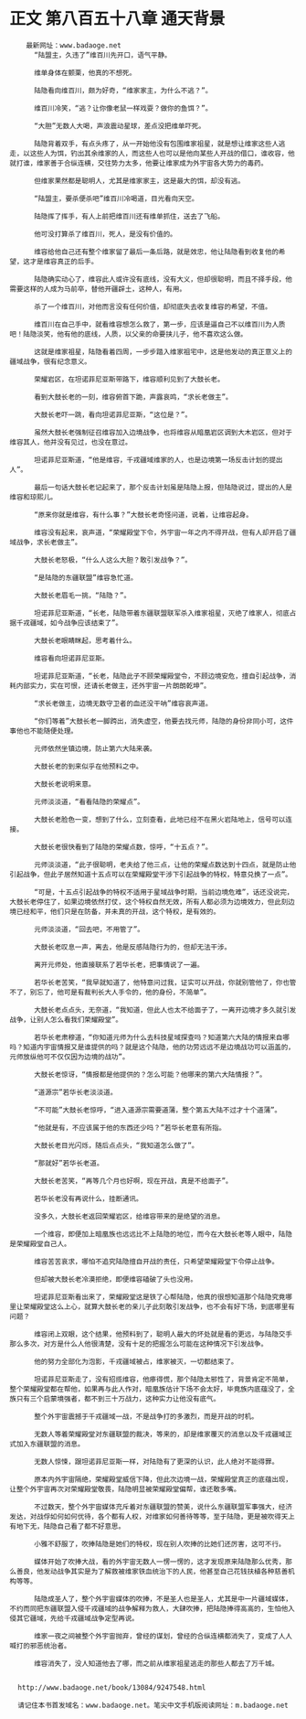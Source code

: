 # 正文 第八百五十八章 通天背景
        最新网址：www.badaoge.net
          “陆盟主，久违了”维百川先开口，语气平静。
      
          维单身体在颤栗，他真的不想死。
      
          陆隐看向维百川，颇为好奇，“维家家主，为什么不逃？”。
      
          维百川冷笑，“逃？让你像老鼠一样戏耍？做你的鱼饵？”。
      
          “大胆”无数人大喝，声浪震动星球，差点没把维单吓死。
      
          陆隐背着双手，有点头疼了，从一开始他没有包围维家祖星，就是想让维家这些人逃走，以这些人为饵，钓出其余维家的人，而这些人也可以是他向某些人开战的借口，谁收容，他就打谁，维家善于合纵连横，交往势力太多，他要让维家成为外宇宙各大势力的毒药。
      
          但维家果然都是聪明人，尤其是维家家主，这是最大的饵，却没有逃。
      
          “陆盟主，要杀便杀吧”维百川冷喝道，目光看向天空。
      
          陆隐挥了挥手，有人上前把维百川还有维单抓住，送去了飞船。
      
          他可没打算杀了维百川，死人，是没有价值的。
      
          维容给他自己还有整个维家留了最后一条后路，就是效忠，他让陆隐看到收复他的希望，这才是维容真正的后手。
      
          陆隐确实动心了，维容此人或许没有底线，没有大义，但却很聪明，而且不择手段，他需要这样的人成为马前卒，替他开疆辟土，这种人，有用。
      
          杀了一个维百川，对他而言没有任何价值，却彻底失去收复维容的希望，不值。
      
          维百川在自己手中，就看维容想怎么救了，第一步，应该是逼自己不以维百川为人质吧！陆隐淡笑，他有他的底线，人质，以父亲的命要挟儿子，他不喜欢这么做。
      
          这就是维家祖星，陆隐看着四周，一步步踏入维家祖宅中，这是他发动的真正意义上的疆域战争，很有纪念意义。
      
          荣耀岩区，在坦诺菲尼亚斯带路下，维容顺利见到了大鼓长老。
      
          看到大鼓长老的一刻，维容俯首下跪，声露哀鸣，“求长老做主”。
      
          大鼓长老吓一跳，看向坦诺菲尼亚斯，“这位是？”。
      
          虽然大鼓长老强制征召维容加入边境战争，也将维容从暗凰岩区调到大木岩区，但对于维容其人，他并没有见过，也没在意过。
      
          坦诺菲尼亚斯道，“他是维容，千戎疆域维家的人，也是边境第一场反击计划的提出人”。
      
          最后一句话大鼓长老记起来了，那个反击计划虽是陆隐上报，但陆隐说过，提出的人是维容和琼熙儿。
      
          “原来你就是维容，有什么事？”大鼓长老奇怪问道，说着，让维容起身。
      
          维容没有起来，哀声道，“荣耀殿堂下令，外宇宙一年之内不得开战，但有人却开启了疆域战争，求长老做主”。
      
          大鼓长老怒极，“什么人这么大胆？敢引发战争？”。
      
          “是陆隐的东疆联盟”维容急忙道。
      
          大鼓长老眉毛一挑，“陆隐？”。
      
          坦诺菲尼亚斯道，“长老，陆隐带着东疆联盟联军杀入维家祖星，灭绝了维家人，彻底占据千戎疆域，如今战争应该结束了”。
      
          大鼓长老眼睛眯起，思考着什么。
      
          维容看向坦诺菲尼亚斯。
      
          坦诺菲尼亚斯道，“长老，陆隐此子不顾荣耀殿堂令，不顾边境安危，擅自引起战争，消耗内部实力，实在可恨，还请长老做主，还外宇宙一片朗朗乾坤”。
      
          “求长老做主，边境无数守卫者的血还没干呐”维容哀声道。
      
          “你们等着”大鼓长老一脚跨出，消失虚空，他要去找元师，陆隐的身份非同小可，这件事他也不能随便处理。
      
          元师依然坐镇边境，防止第六大陆来袭。
      
          大鼓长老的到来似乎在他预料之中。
      
          大鼓长老说明来意。
      
          元师淡淡道，“看看陆隐的荣耀点”。
      
          大鼓长老脸色一变，想到了什么，立刻查看，此地已经不在黑火岩陆地上，信号可以连接。
      
          大鼓长老很快看到了陆隐的荣耀点数，惊呼，“十五点？”。
      
          元师淡淡道，“此子很聪明，老夫给了他三点，让他的荣耀点数达到十四点，就是防止他引起战争，但此子居然知道十五点可以在荣耀殿堂干涉下引起战争的特权，特意兑换了一点”。
      
          “可是，十五点引起战争的特权不适用于星域战争时期，当前边境危难”，话还没说完，大鼓长老停住了，如果边境依然打仗，这个特权自然无效，所有人都必须为边境效力，但此刻边境已经和平，他们只是在防备，并未真的开战，这个特权，是有效的。
      
          元师淡淡道，“回去吧，不用管了”。
      
          大鼓长老叹息一声，离去，他是反感陆隐行为的，但却无法干涉。
      
          离开元师处，他直接联系了若华长老，把事情说了一遍。
      
          若华长老苦笑，“我早就知道了，他特意问过我，证实可以开战，你就别管他了，你也管不了，别忘了，他可是有裁判长大人手令的，他的身份，不简单”。
      
          大鼓长老点点头，无奈道，“我知道，但此人也太不给面子了，一离开边境才多久就引发战争，让别人怎么看我们荣耀殿堂”。
      
          若华长老肃穆道，“你知道元师为什么去科技星域探查吗？知道第六大陆的情报来自哪吗？知道内宇宙情报又是谁提供的吗？就是这个陆隐，他的功劳远远不是边境战功可以涵盖的，元师放纵他可不仅仅因为边境的战功”。
      
          大鼓长老惊讶，“情报都是他提供的？怎么可能？他哪来的第六大陆情报？”。
      
          “道源宗”若华长老淡淡道。
      
          “不可能”大鼓长老惊呼，“进入道源宗需要道蒲，整个第五大陆不过才十个道蒲”。
      
          “他就是有，不应该属于他的东西还少吗？”若华长老意有所指。
      
          大鼓长老目光闪烁，随后点点头，“我知道怎么做了”。
      
          “那就好”若华长老道。
      
          大鼓长老苦笑，“再等几个月也好啊，现在开战，真是不给面子”。
      
          若华长老没有再说什么，挂断通讯。
      
          没多久，大鼓长老返回荣耀岩区，给维容带来的是绝望的消息。
      
          一个维容，即便加上暗凰族也远远比不上陆隐的地位，而今在大鼓长老等人眼中，陆隐是荣耀殿堂自己人。
      
          维容苦苦哀求，哪怕不追究陆隐擅自开战的责任，只希望荣耀殿堂下令停止战争。
      
          但却被大鼓长老冷漠拒绝，即便维容磕破了头也没用。
      
          坦诺菲尼亚斯看出来了，荣耀殿堂这是铁了心帮陆隐，他真的很想知道那个陆隐究竟哪里让荣耀殿堂这么上心，就算大鼓长老的亲儿子此刻敢引发战争，也不会有好下场，到底哪里有问题？
      
          维容闭上双眼，这个结果，他预料到了，聪明人最大的坏处就是看的更远，与陆隐交手那么多次，对方是什么人他很清楚，没有十足的把握怎么可能在这种情况下引发战争。
      
          他的努力全部化为泡影，千戎疆域被占，维家被灭，一切都结束了。
      
          坦诺菲尼亚斯走了，没有招揽维容，他瘆得慌，那个陆隐太邪性了，背景肯定不简单，整个荣耀殿堂都在帮他，如果再与此人作对，暗凰族估计下场不会太好，毕竟族内底蕴没了，全族只有三个启蒙境强者，都不到三十万战力，这种实力让他没有底气。
      
          整个外宇宙震撼于千戎疆域一战，不是战争打的多激烈，而是开战的时机。
      
          无数人等着荣耀殿堂对东疆联盟的裁决，等来的，却是维家覆灭的消息以及千戎疆域正式加入东疆联盟的消息。
      
          无数人惊悚，跟坦诺菲尼亚斯一样，对陆隐有了更深的认识，此人绝对不能得罪。
      
          原本内外宇宙隔绝，荣耀殿堂威信下降，但此次边境一战，荣耀殿堂真正的底蕴出现，让整个外宇宙再次对荣耀殿堂敬畏，陆隐明显被荣耀殿堂偏帮，谁还敢多嘴。
      
          不过数天，整个外宇宙媒体充斥着对东疆联盟的赞美，说什么东疆联盟军事强大，经济发达，对战俘如何如何优待，各个都有人权，对维家如何善待等等，至于陆隐，更是被吹得天上有地下无，陆隐自己看了都不好意思。
      
          小雅不舒服了，吹捧陆隐是她们的特权，现在别人吹捧的比她们还厉害，这可不行。
      
          媒体开始了吹捧大战，看的外宇宙无数人一愣一愣的，这才发现原来陆隐那么优秀，那么善良，他发动战争其实是为了解救被维家铁血统治下的人民，他甚至自己花钱扶植各种慈善机构等等。
      
          陆隐成圣人了，整个外宇宙媒体的吹捧，不是圣人也是圣人，尤其是中一片疆域媒体，不约而同把东疆联盟入侵千戎疆域的战争解释为救人，大肆吹捧，把陆隐捧得高高的，生怕他入侵其它疆域，先给千戎疆域战争定型再说。
      
          维家一夜之间被整个外宇宙抛弃，曾经的谋划，曾经的合纵连横都消失了，变成了人人喊打的邪恶统治者。
      
          维容消失了，没人知道他去了哪，而之前从维家祖星逃走的那些人都去了万千城。
      
      
      http://www.badaoge.net/book/13084/9247548.html
      
      请记住本书首发域名：www.badaoge.net。笔尖中文手机版阅读网址：m.badaoge.net